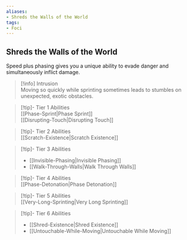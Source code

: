 ```yaml
---
aliases:
- Shreds the Walls of the World
tags:
- Foci
---
```


  
## Shreds the Walls of the World  
Speed plus phasing gives you a unique ability to evade danger and simultaneously inflict damage.  
 >[!info] Intrusion  
>Moving so quickly while sprinting sometimes leads to stumbles on unexpected, exotic obstacles.   

>[!tip]- Tier 1 Abilities  
>[[Phase-Sprint|Phase Sprint]]  
>[[Disrupting-Touch|Disrupting Touch]]  

>[!tip]- Tier 2 Abilities  
>[[Scratch-Existence|Scratch Existence]]  

>[!tip]- Tier 3 Abilities  
>- [[Invisible-Phasing|Invisible Phasing]]  
>- [[Walk-Through-Walls|Walk Through Walls]]  

>[!tip]- Tier 4 Abilities  
>[[Phase-Detonation|Phase Detonation]]  

>[!tip]- Tier 5 Abilities  
>[[Very-Long-Sprinting|Very Long Sprinting]]  

>[!tip]- Tier 6 Abilities  
>- [[Shred-Existence|Shred Existence]]  
>- [[Untouchable-While-Moving|Untouchable While Moving]]